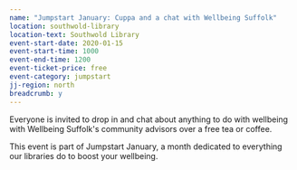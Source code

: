 ```yaml
---
name: "Jumpstart January: Cuppa and a chat with Wellbeing Suffolk"
location: southwold-library
location-text: Southwold Library
event-start-date: 2020-01-15
event-start-time: 1000
event-end-time: 1200
event-ticket-price: free
event-category: jumpstart
jj-region: north
breadcrumb: y
---
```


Everyone is invited to drop in and chat about anything to do with wellbeing with Wellbeing Suffolk's community advisors over a free tea or coffee.

This event is part of Jumpstart January, a month dedicated to everything our libraries do to boost your wellbeing.

